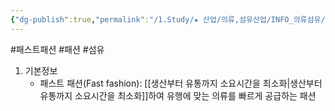 ```yaml
---
{"dg-publish":true,"permalink":"/1.Study/★ 산업/의류,섬유산업/INFO_의류섬유/패스트 패션/","created":"2024-11-20T21:02:29.106+09:00","updated":"2025-06-26T15:44:37.297+09:00"}
---
```


#패스트패션 #패션 #섬유 

1. 기본정보
	- 패스트 패션(Fast fashion): [[생산부터 유통까지 소요시간을 최소화\|생산부터 유통까지 소요시간을 최소화]]하여 유행에 맞는 의류를 빠르게 공급하는 패션